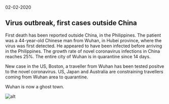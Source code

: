  02-02-2020

## Virus outbreak, first cases outside China

First death has been reported outside China, in the Philippines. The patient was a 44-year-old Chinese man from Wuhan, in Hubei province, where the virus was first detected. He appeared to have been infected before arriving in the Philippines.
The growth rate of novel coronavirus infections in China reaches 25%. 
The entire city of Wuhan is in quarantine since 14 days.

New case in the US, Boston, a traveller from Wuhan has been tested positve to the novel coronavirus. US, Japan and Australia are constraining travellers coming from Wuhan area to quarantine.

Wuhan is now a ghost town. 

![alt](https://www.nationalgeographic.com/content/dam/science/2020/02/05/wuhan/01_wuhan_1198372862.adapt.1900.1.jpg)
